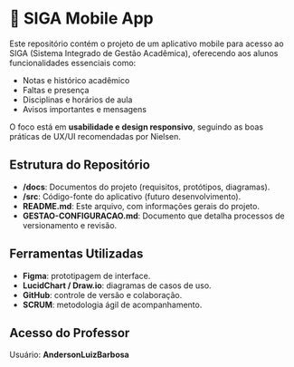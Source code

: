 # 📱 SIGA Mobile App

Este repositório contém o projeto de um aplicativo mobile para acesso ao SIGA (Sistema Integrado de Gestão Acadêmica), oferecendo aos alunos funcionalidades essenciais como:

- Notas e histórico acadêmico
- Faltas e presença
- Disciplinas e horários de aula
- Avisos importantes e mensagens

O foco está em **usabilidade e design responsivo**, seguindo as boas práticas de UX/UI recomendadas por Nielsen.

## Estrutura do Repositório

- **/docs**: Documentos do projeto (requisitos, protótipos, diagramas).
- **/src**: Código-fonte do aplicativo (futuro desenvolvimento).
- **README.md**: Este arquivo, com informações gerais do projeto.
- **GESTAO-CONFIGURACAO.md**: Documento que detalha processos de versionamento e revisão.

## Ferramentas Utilizadas

- **Figma**: prototipagem de interface.
- **LucidChart / Draw.io**: diagramas de casos de uso.
- **GitHub**: controle de versão e colaboração.
- **SCRUM**: metodologia ágil de acompanhamento.

## Acesso do Professor

Usuário: **AndersonLuizBarbosa**


